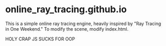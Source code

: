 # online_ray_tracing.github.io

This is a simple online ray tracing engine, heavily inspired by "Ray Tracing in One Weekend." To modify the scene, modify index.html.

HOLY CRAP JS SUCKS FOR OOP
